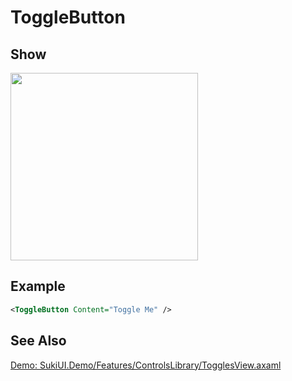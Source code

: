 # ToggleButton

## Show

<img src="/controls/inputs/togglebutton.gif" height="300px" width="300px"/>

## Example

```xml
<ToggleButton Content="Toggle Me" />
```

## See Also

[Demo: SukiUI.Demo/Features/ControlsLibrary/TogglesView.axaml](https://github.com/kikipoulet/SukiUI/blob/main/SukiUI.Demo/Features/ControlsLibrary/TogglesView.axaml)